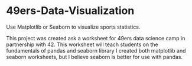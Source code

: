 # 49ers-Data-Visualization
Use Matplotlib or Seaborn to visualize sports statistics.

This project was created ask a worksheet for 49ers data science camp in partnership with 42.
This worksheet will teach students on the fundamentals of pandas and seaborn library
I created both matplotlib and seaborn worksheets, but I believe seaborn is better for use with pandas.
